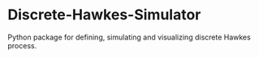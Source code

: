 # Discrete-Hawkes-Simulator
Python package for defining, simulating and visualizing discrete Hawkes process.
